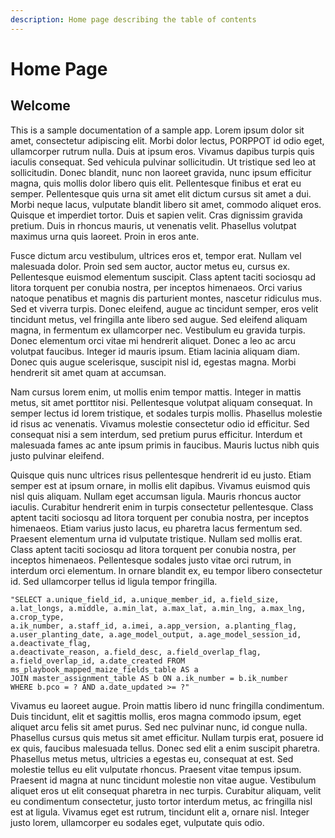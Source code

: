 ```yaml
---
description: Home page describing the table of contents
---
```


# Home Page

## Welcome

This is a sample documentation of a sample app. Lorem ipsum dolor sit amet, consectetur adipiscing elit. Morbi dolor lectus, PORPPOT id odio eget, ullamcorper rutrum nulla. Duis at ipsum eros. Vivamus dapibus turpis quis iaculis consequat. Sed vehicula pulvinar sollicitudin. Ut tristique sed leo at sollicitudin. Donec blandit, nunc non laoreet gravida, nunc ipsum efficitur magna, quis mollis dolor libero quis elit. Pellentesque finibus et erat eu semper. Pellentesque quis urna sit amet elit dictum cursus sit amet a dui. Morbi neque lacus, vulputate blandit libero sit amet, commodo aliquet eros. Quisque et imperdiet tortor. Duis et sapien velit. Cras dignissim gravida pretium. Duis in rhoncus mauris, ut venenatis velit. Phasellus volutpat maximus urna quis laoreet. Proin in eros ante.

Fusce dictum arcu vestibulum, ultrices eros et, tempor erat. Nullam vel malesuada dolor. Proin sed sem auctor, auctor metus eu, cursus ex. Pellentesque euismod elementum suscipit. Class aptent taciti sociosqu ad litora torquent per conubia nostra, per inceptos himenaeos. Orci varius natoque penatibus et magnis dis parturient montes, nascetur ridiculus mus. Sed et viverra turpis. Donec eleifend, augue ac tincidunt semper, eros velit tincidunt metus, vel fringilla ante libero sed augue. Sed eleifend aliquam magna, in fermentum ex ullamcorper nec. Vestibulum eu gravida turpis. Donec elementum orci vitae mi hendrerit aliquet. Donec a leo ac arcu volutpat faucibus. Integer id mauris ipsum. Etiam lacinia aliquam diam. Donec quis augue scelerisque, suscipit nisl id, egestas magna. Morbi hendrerit sit amet quam at accumsan.

Nam cursus lorem enim, ut mollis enim tempor mattis. Integer in mattis metus, sit amet porttitor nisi. Pellentesque volutpat aliquam consequat. In semper lectus id lorem tristique, et sodales turpis mollis. Phasellus molestie id risus ac venenatis. Vivamus molestie consectetur odio id efficitur. Sed consequat nisi a sem interdum, sed pretium purus efficitur. Interdum et malesuada fames ac ante ipsum primis in faucibus. Mauris luctus nibh quis justo pulvinar eleifend.

Quisque quis nunc ultrices risus pellentesque hendrerit id eu justo. Etiam semper est at ipsum ornare, in mollis elit dapibus. Vivamus euismod quis nisl quis aliquam. Nullam eget accumsan ligula. Mauris rhoncus auctor iaculis. Curabitur hendrerit enim in turpis consectetur pellentesque. Class aptent taciti sociosqu ad litora torquent per conubia nostra, per inceptos himenaeos. Etiam varius justo lacus, eu pharetra lacus fermentum sed. Praesent elementum urna id vulputate tristique. Nullam sed mollis erat. Class aptent taciti sociosqu ad litora torquent per conubia nostra, per inceptos himenaeos. Pellentesque sodales justo vitae orci rutrum, in interdum orci elementum. In ornare blandit ex, eu tempor libero consectetur id. Sed ullamcorper tellus id ligula tempor fringilla.

```text
"SELECT a.unique_field_id, a.unique_member_id, a.field_size, a.lat_longs, a.middle, a.min_lat, a.max_lat, a.min_lng, a.max_lng, a.crop_type, 
a.ik_number, a.staff_id, a.imei, a.app_version, a.planting_flag, a.user_planting_date, a.age_model_output, a.age_model_session_id, a.deactivate_flag, 
a.deactivate_reason, a.field_desc, a.field_overlap_flag, a.field_overlap_id, a.date_created FROM ms_playbook_mapped_maize_fields_table AS a 
JOIN master_assignment_table AS b ON a.ik_number = b.ik_number
WHERE b.pco = ? AND a.date_updated >= ?"
```

Vivamus eu laoreet augue. Proin mattis libero id nunc fringilla condimentum. Duis tincidunt, elit et sagittis mollis, eros magna commodo ipsum, eget aliquet arcu felis sit amet purus. Sed nec pulvinar nunc, id congue nulla. Phasellus cursus quis metus sit amet efficitur. Nullam turpis erat, posuere id ex quis, faucibus malesuada tellus. Donec sed elit a enim suscipit pharetra. Phasellus metus metus, ultricies a egestas eu, consequat at est. Sed molestie tellus eu elit vulputate rhoncus. Praesent vitae tempus ipsum. Praesent id magna at nunc tincidunt molestie non vitae augue. Vestibulum aliquet eros ut elit consequat pharetra in nec turpis. Curabitur aliquam, velit eu condimentum consectetur, justo tortor interdum metus, ac fringilla nisl est at ligula. Vivamus eget est rutrum, tincidunt elit a, ornare nisl. Integer justo lorem, ullamcorper eu sodales eget, vulputate quis odio.

